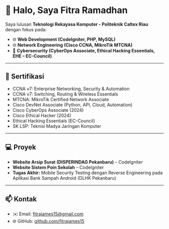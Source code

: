 # 👋 Halo, Saya Fitra Ramadhan  

Saya lulusan **Teknologi Rekayasa Komputer - Politeknik Caltex Riau** dengan fokus pada:
- 🌐 **Web Development (CodeIgniter, PHP, MySQL)**
- 🌐 **Network Engineering (Cisco CCNA, MikroTik MTCNA)**
- 🔐 **Cybersecurity (CyberOps Associate, Ethical Hacking Essentials, EHE – EC-Council)**

---

## 📜 Sertifikasi
- CCNA v7: Enterprise Networking, Security & Automation  
- CCNA v7: Switching, Routing & Wireless Essentials  
- MTCNA: MikroTik Certified Network Associate  
- Cisco DevNet Associate (Python, API, Cloud, Automation)  
- Cisco CyberOps Associate (2024)  
- Cisco Ethical Hacker (2024)  
- Ethical Hacking Essentials (EC-Council)  
- SK LSP: Teknisi Madya Jaringan Komputer  

---

## 💻 Proyek
- **Website Arsip Surat (DISPERINDAG Pekanbaru)** – CodeIgniter  
- **Website Sistem Poin Sekolah** – CodeIgniter  
- **Tugas Akhir:** Mobile Security Testing dengan Reverse Engineering pada Aplikasi Bank Sampah Android (DLHK Pekanbaru)  

---

## 📫 Kontak
- ✉️ Email: fitrajames15@gmail.com  
- 🌐 GitHub: [github.com/fitrajames15](https://github.com/fitrajames15)  
